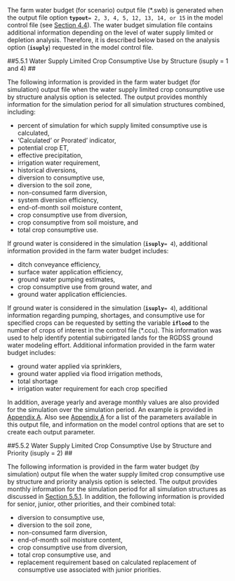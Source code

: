 The farm water budget (for scenario) output file (\*.swb) is generated when the output file option 
**`typout`**`= 2, 3, 4, 5, 12, 13, 14, or 15` in the model control file (see [Section 4.4](../InputDescription/44.md)). 
The water budget simulation file contains additional information depending on the level of water 
supply limited or depletion analysis.  Therefore, it is described below based on the analysis option 
(**`isuply`**) requested in the model control file.

##5.5.1 Water Supply Limited Crop Consumptive Use by Structure (isuply = 1 and 4) ##

The following information is provided in the farm water budget (for simulation) output file when the 
water supply limited crop consumptive use by structure analysis option is selected.  The output provides 
monthly information for the simulation period for all simulation structures combined, including:

* percent of simulation for which supply limited consumptive use is calculated, 
* ‘Calculated’ or Prorated’ indicator, 
* potential crop ET, 
* effective precipitation, 
* irrigation water requirement, 
* historical diversions, 
* diversion to consumptive use, 
* diversion to the soil zone, 
* non-consumed farm diversion, 
* system diversion efficiency, 
* end-of-month soil moisture content, 
* crop consumptive use from diversion, 
* crop consumptive from soil moisture, and 
* total crop consumptive use. 

If ground water is considered in the simulation (**`isuply`**`= 4`), additional information provided in the 
farm water budget includes: 

* ditch conveyance efficiency, 
* surface water application efficiency,
* ground water pumping estimates, 
* crop consumptive use from ground water, and 
* ground water application efficiencies.

If ground water is considered in the simulation (**`isuply`**`= 4`), additional information regarding pumping, 
shortages, and consumptive use for specified crops can be requested by setting the variable **`iflood`** to the 
number of crops of interest in the control file (\*.ccu). This information was used to help identify potential 
subirrigated lands for the RGDSS ground water modeling effort. Additional information provided in the farm 
water budget includes: 

* ground water applied via sprinklers, 
* ground water applied via flood irrigation methods, 
* total shortage 
* irrigation water requirement for each crop specified

In addition, average yearly and average monthly values are also provided for the simulation over the 
simulation period.  An example is provided in [Appendix A](../AppendixA/A1.md).  Also see [Appendix A](../AppendixA/A1.md) for a list of the 
parameters available in this output file, and information on the model control options that are set 
to create each output parameter. 

##5.5.2 Water Supply Limited Crop Consumptive Use by Structure and Priority (isuply = 2) ##

The following information is provided in the farm water budget (by simulation) output file when the water 
supply limited crop consumptive use by structure and priority analysis option is selected.  The output 
provides monthly information for the simulation period for all simulation structures as discussed in 
[Section 5.5.1](#551-water-supply-limited-crop-consumptive-use-by-structure-isuply-1-and-4).  In addition, the following information is provided for senior, junior, other priorities, 
and their combined total: 

* diversion to consumptive use, 
* diversion to the soil zone,  
* non-consumed farm diversion, 
* end-of-month soil moisture content, 
* crop consumptive use from diversion,
* total crop consumptive use, and 
* replacement requirement based on calculated replacement of consumptive use associated with junior priorities. 